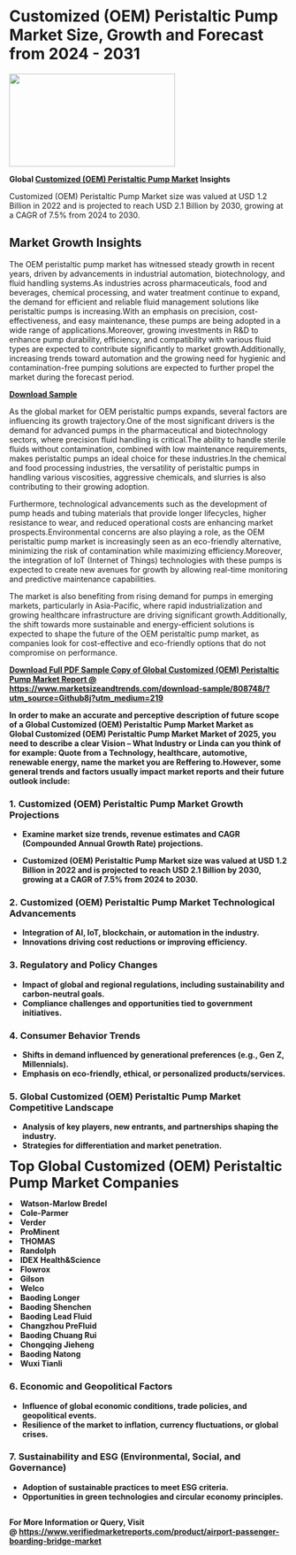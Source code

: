 <H1>Customized (OEM) Peristaltic Pump Market Size, Growth and Forecast from 2024 - 2031</H1><img class="aligncenter size-medium wp-image-584254" src="https://thirdeyenews.in/wp-content/uploads/2024/09/Global-Market-Research-300x168.jpeg" alt="" width="300" height="168" /><p><strong>Global&nbsp;<a href="https://www.marketsizeandtrends.com/download-sample/808748/?utm_source=Github8j?utm_medium=219">Customized (OEM) Peristaltic Pump Market</a> Insights</strong></p><p>Customized (OEM) Peristaltic Pump Market size was valued at USD 1.2 Billion in 2022 and is projected to reach USD 2.1 Billion by 2030, growing at a CAGR of 7.5% from 2024 to 2030.</p><p><h2>Market Growth Insights</h2> <p>The OEM peristaltic pump market has witnessed steady growth in recent years, driven by advancements in industrial automation, biotechnology, and fluid handling systems.As industries across pharmaceuticals, food and beverages, chemical processing, and water treatment continue to expand, the demand for efficient and reliable fluid management solutions like peristaltic pumps is increasing.With an emphasis on precision, cost-effectiveness, and easy maintenance, these pumps are being adopted in a wide range of applications.Moreover, growing investments in R&D to enhance pump durability, efficiency, and compatibility with various fluid types are expected to contribute significantly to market growth.Additionally, increasing trends toward automation and the growing need for hygienic and contamination-free pumping solutions are expected to further propel the market during the forecast period.</p> <p><strong><a href="#">Download Sample</a></strong></p> <p>As the global market for OEM peristaltic pumps expands, several factors are influencing its growth trajectory.One of the most significant drivers is the demand for advanced pumps in the pharmaceutical and biotechnology sectors, where precision fluid handling is critical.The ability to handle sterile fluids without contamination, combined with low maintenance requirements, makes peristaltic pumps an ideal choice for these industries.In the chemical and food processing industries, the versatility of peristaltic pumps in handling various viscosities, aggressive chemicals, and slurries is also contributing to their growing adoption.</p> <p>Furthermore, technological advancements such as the development of pump heads and tubing materials that provide longer lifecycles, higher resistance to wear, and reduced operational costs are enhancing market prospects.Environmental concerns are also playing a role, as the OEM peristaltic pump market is increasingly seen as an eco-friendly alternative, minimizing the risk of contamination while maximizing efficiency.Moreover, the integration of IoT (Internet of Things) technologies with these pumps is expected to create new avenues for growth by allowing real-time monitoring and predictive maintenance capabilities.</p> <p>The market is also benefiting from rising demand for pumps in emerging markets, particularly in Asia-Pacific, where rapid industrialization and growing healthcare infrastructure are driving significant growth.Additionally, the shift towards more sustainable and energy-efficient solutions is expected to shape the future of the OEM peristaltic pump market, as companies look for cost-effective and eco-friendly options that do not compromise on performance.</p> <p><strong><a href="#"></p><p><span class=""><strong>Download Full PDF Sample Copy of Global Customized (OEM) Peristaltic Pump Market Report</strong> @ <a href="https://www.marketsizeandtrends.com/download-sample/808748/?utm_source=Github8j?utm_medium=219" target="_blank">https://www.marketsizeandtrends.com/download-sample/808748/?utm_source=Github8j?utm_medium=219</a></span></p><p>In order to make an accurate and perceptive description of future scope of a Global&nbsp;Customized (OEM) Peristaltic Pump Market Market as Global&nbsp;Customized (OEM) Peristaltic Pump Market Market of 2025, you need to describe a clear Vision &ndash; What Industry or Linda can you think of for example: Quote from a Technology, healthcare, automotive, renewable energy, name the market you are Reffering to.However, some general trends and factors usually impact market reports and their future outlook include:</p><h3>1.&nbsp;<strong>Customized (OEM) Peristaltic Pump Market Growth Projections</strong></h3><ul><li>Examine market size trends, revenue estimates and CAGR (Compounded Annual Growth Rate) projections.</li><li><p>Customized (OEM) Peristaltic Pump Market size was valued at USD 1.2 Billion in 2022 and is projected to reach USD 2.1 Billion by 2030, growing at a CAGR of 7.5% from 2024 to 2030.</p></li></ul><h3>2.&nbsp;<strong>Customized (OEM) Peristaltic Pump Market Technological Advancements</strong></h3><ul><li>Integration of AI, IoT, blockchain, or automation in the industry.</li><li>Innovations driving cost reductions or improving efficiency.</li></ul><h3>3.&nbsp;<strong>Regulatory and Policy Changes</strong></h3><ul><li>Impact of global and regional regulations, including sustainability and carbon-neutral goals.</li><li>Compliance challenges and opportunities tied to government initiatives.</li></ul><h3>4.&nbsp;<strong>Consumer Behavior Trends</strong></h3><ul><li>Shifts in demand influenced by generational preferences (e.g., Gen Z, Millennials).</li><li>Emphasis on eco-friendly, ethical, or personalized products/services.</li></ul><h3>5.&nbsp;<strong>Global Customized (OEM) Peristaltic Pump Market Competitive Landscape</strong></h3><ul><li>Analysis of key players, new entrants, and partnerships shaping the industry.</li><li>Strategies for differentiation and market penetration.</li></ul><p data-pm-slice="1 1 []"><span style="color: inherit; font-family: inherit; font-size: 25px;">Top Global Customized (OEM) Peristaltic Pump Market Companies</span></p><div class="" data-test-id=""><p><li> Watson-Marlow Bredel</li><li> Cole-Parmer</li><li> Verder</li><li> ProMinent</li><li> THOMAS</li><li> Randolph</li><li> IDEX Health&Science</li><li> Flowrox</li><li> Gilson</li><li> Welco</li><li> Baoding Longer</li><li> Baoding Shenchen</li><li> Baoding Lead Fluid</li><li> Changzhou PreFluid</li><li> Baoding Chuang Rui</li><li> Chongqing Jieheng</li><li> Baoding Natong</li><li> Wuxi Tianli</li></p></div><h3>6.&nbsp;<strong>Economic and Geopolitical Factors</strong></h3><ul><li>Influence of global economic conditions, trade policies, and geopolitical events.</li><li>Resilience of the market to inflation, currency fluctuations, or global crises.</li></ul><h3>7.&nbsp;<strong>Sustainability and ESG (Environmental, Social, and Governance)</strong></h3><ul><li>Adoption of sustainable practices to meet ESG criteria.</li><li>Opportunities in green technologies and circular economy principles.</li></ul><h2><strong style="font-size: 14px;">For More Information or Query, Visit @&nbsp;</strong><a style="background-color: #ffffff; font-size: 14px;" href="https://www.marketsizeandtrends.com/report/customized-oem-peristaltic-pump-market/" target="_blank">https://www.verifiedmarketreports.com/product/airport-passenger-boarding-bridge-market</a></h2>